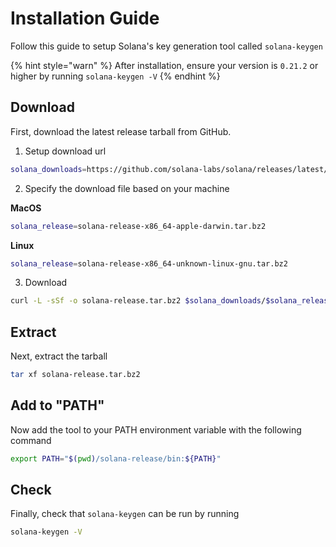 # Installation Guide
Follow this guide to setup Solana's key generation tool called `solana-keygen`

{% hint style="warn" %}
After installation, ensure your version is `0.21.2` or higher by running `solana-keygen -V`
{% endhint %}

## Download
First, download the latest release tarball from GitHub.

1. Setup download url

  ```bash
  solana_downloads=https://github.com/solana-labs/solana/releases/latest/download
  ```

2. Specify the download file based on your machine

  **MacOS**
  ```bash
  solana_release=solana-release-x86_64-apple-darwin.tar.bz2
  ```

  **Linux**
  ```bash
  solana_release=solana-release-x86_64-unknown-linux-gnu.tar.bz2
  ```

3. Download

  ```bash
  curl -L -sSf -o solana-release.tar.bz2 $solana_downloads/$solana_release
  ```

## Extract
Next, extract the tarball
```bash
tar xf solana-release.tar.bz2
```

## Add to "PATH"
Now add the tool to your PATH environment variable with the following command
```bash
export PATH="$(pwd)/solana-release/bin:${PATH}"
```

## Check
Finally, check that `solana-keygen` can be run by running
```bash
solana-keygen -V
```
